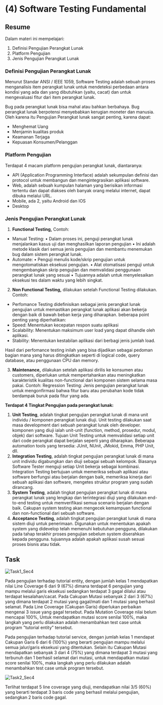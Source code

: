 # (4) Software Testing Fundamental
## Resume
Dalam materi ini mempelajari:
1. Definisi Pengujian Perangkat Lunak
2. Platform Pengujian
3. Jenis Pengujian Perangkat Lunak

### Definisi Pengujian Perangkat Lunak
Menurut Standar ANSI / IEEE 1059, Software Testing adalah sebuah proses menganalisis item perangkat lunak untuk mendeteksi perbedaan antara kondisi yang ada dan yang dibutuhkan (yaitu, cacat) dan untuk mengevaluasi fitur dari item perangkat lunak. 

Bug pada perangkat lunak bisa mahal atau bahkan berbahaya. Bug perangkat lunak berpotensi menyebabkan kerugian moneter dan manusia. Oleh karena itu Pengujian Perangkat lunak sangat penting, karena dapat:

- Menghemat Uang
- Menjamin kualitas produk
- Keamanan Terjaga
- Kepuasan Konsumen/Pelanggan

### Platform Pengujian
Terdapat 4 macam platform pengujian perangkat lunak, diantaranya:

- API (Application Programming Interface) adalah sekumpulan definisi dan protocol untuk membangun dan mengintegrasikan aplikasi software.
- Web, adalah sebuah kumpulan halaman yang berisikan informasi tertentu dan dapat diakses oleh banyak orang melalui internet, dapat dibuka melalui URL.
- Mobile, ada 2, yaitu Android dan IOS
- Desktop

### Jenis Pengujian Perangkat Lunak
1. **Functional Testing,** Contoh:
- Manual Testing:
• Dalam proses ini, penguji perangkat lunak menjalankan kasus uji dan menghasilkan laporan pengujian
• Ini adalah metode klasik dari semua jenis pengujian dan membantu menemukan bug dalam sistem perangkat lunak.
- Automate:
• Penguji menulis kode/skrip pengujian untuk mengotomatiskan eksekusi pengujian.
• Alat otomatisasi penguji untuk mengembangkan skrip pengujian dan memvalidasi penggunaan perangkat lunak yang sesuai
• Tujuannya adalah untuk menyelesaikan eksekusi tes dalam waktu yang lebih singkat.
2. **Non Functional Testing,** dilakukan setelah Functional Testing dilakukan. Contoh:
- Perfomance Testing didefinisikan sebagai jenis perangkat lunak pengujian untuk memastikan perangkat lunak aplikasi akan bekerja dengan baik di bawah beban kerja yang diharapkan. beberapa point penting yang diperhatikan:
- Speed: Menentukan kecepatan respon suatu aplikasi
- Scalability: Menentukan maksimum user load yang dapat dihandle oleh aplikasi.
- Stability: Menentukan kestabilan aplikasi dari berbagi jenis jumlah load.

Hasil dari perfomance testing inilah yang bisa dijadikan sebagai pedoman bagian mana yang harus ditingkatkan seperti di logical code, query database, atau penggunaan CPU dan memory.

3. **Maintenance,** dilakukan setelah aplikasi dirilis ke konsumen atau customers, diperlukan untuk mempertahankan atau meningkatkan karakteristik kualitas non-functional dari komponen sistem selama masa pakai. Contoh:
Regression Testing: Jenis pengujian perangkat lunak untuk mengonfirmasi bahwa fitur baru atau perubahan kode tidak berdampak buruk pada fitur yang ada.

**Terdapat 4 Tingkat Pengujian pada perangkat lunak:**

1. **Unit Testing**, adalah tingkat pengujian perangkat lunak di mana unit individu / komponen perangkat lunak diuji. Unit testing dilakukan saat masa development dari sebuah perangkat lunak oleh developer. komponen yang diuji ialah unit-unit (function, method, prosedur, modul, objek) dari software. Tujuan Unit Testing untuk memvalidasi setiap unit dari code perangkat dapat berjalan seperti yang diharapkan. Beberapa automation tools yang tersedia: JUnit, NUnit, JMokid, Emma, PHP Unit, dll.
2. **Integration Testing**, adalah tingkat pengujian perangkat lunak di mana unit individu digabungkan dan diuji sebagai sebuah kelompok. Biasanya Software Tester menguji setiap Unit bekerja sebagai kombinasi. Integration Testing bertujuan untuk memeriksa sebuah aplikasi atau software berfungsi atau berjalan dengan baik, memeriksa kinerja dari sebuah aplikasi dan software, mengetes struktur program yang sudah dirancang.
3. **System Testing**, adalah tingkat pengujian perangkat lunak di mana perangkat lunak yang lengkap dan terintegrasi diuji yang dilakukan end-to-end testing untuk memverifikasi semua scenario berjalan dengan baik. Cakupan system testing akan mengecek kemampuan functional dan non-functional dari sebuah software.
4. **Acceptance Testing**, adalah tingkat pengujian perangkat lunak di mana sistem diuji untuk penerimaan. Digunakan untuk menentukan apakah system yang didevelop telah memenuhi kebutuhan pengguna, dilakukan pada tahap terakhir proses pengujian sebelum system diserahkan kepada pengguna. tujuannya adalah apakah aplikasi susah sesuai proses bisnis atau tidak.

## Task
![Task1_Sec4](https://user-images.githubusercontent.com/75010847/155479749-02a4da5e-2c79-43de-b105-6cd6410ec879.png)

Pada pengujian terhadap tutorial entity, dengan jumlah kelas 1 mendapatkan nilai Line Coverage 6 dari 9 (67%) dimana terdapat 6 pengujian yang mampu melalui garis eksekusi sedangkan terdapat 3 gagal dilalui atau terdapat kesalahan/cacat. Pada Cakupan Mutasi sebanyak 2 dari 3 (67%) yang dimana terdapat 2 mutasi yang gagal/mati dan 1 mutasi yang berhasil selamat. Pada Line Coverage (Cakupan Garis) diperlukan perbaikan mengenai 3 issue yang gagal tersebut. Pada Mutation Coverage nilai belum mencapai 100%, Untuk mendapatkan mutasi score senilai 100%, maka langkah yang perlu dilakukan adalah menambahkan test case untuk program "tutorial entity" tersebut.

Pada pengujian terhadap tutorial service, dengan jumlah kelas 1 mendapat Cakupan Garis 6 dari 6 (100%) yang berarti pengujian mampu melalui semua jalur/garis eksekusi yang ditentukan. Selain itu Cakupan Mutasi mendapatkan sebanyak 3 dari 4 (75%) yang dimana terdapat 3 mutasi yang terbunuh dan 1 berhasil selamat dari mutasi, untuk mendapatkan mutasi score senilai 100%, maka langkah yang perlu dilakukan adalah menambahkan test case untuk program tersebut.


![Task2_Sec4](https://user-images.githubusercontent.com/75010847/155479734-6279ab56-f493-459f-8484-9a3ca25f8d7e.png)

Terlihat terdapat 5 line coverage yang diuji, mendapatkan nilai 3/5 (60%) yang berarti terdapat 3 baris code yang berhasil melalui pengujian, sedangkan 2 baris code gagal.

